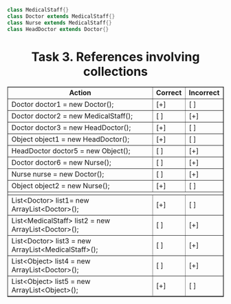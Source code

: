 ```java
class MedicalStaff{}
class Doctor extends MedicalStaff{}
class Nurse extends MedicalStaff{}
class HeadDoctor extends Doctor{}
```

<h1 align = "center">Task 3. References involving collections</h1>
<table border="1">
	<tr align = "center">
		<td><b>Action</b></td>
		<td><b>Correct</b></td>
		<td><b>Incorrect</b></td>
	</tr>
	<tr>
		<td>Doctor doctor1 = new Doctor();</td>
		<td>[+]</td>
		<td>[ ]</td>
	</tr>
	<tr>
		<td>Doctor doctor2 = new MedicalStaff();</td>
		<td>[ ]</td>
		<td>[+]</td>
	</tr>
	<tr>
		<td>Doctor doctor3 = new HeadDoctor();</td>
		<td>[+]</td>
		<td>[ ]</td>
	</tr>
	<tr>
		<td>Object object1 = new HeadDoctor();</td>
		<td>[+]</td>
		<td>[ ]</td>
	</tr>
	<tr>
		<td>HeadDoctor doctor5 = new Object();</td>
		<td>[ ]</td>
		<td>[+]</td>
	</tr>
	<tr>
		<td>Doctor doctor6 = new Nurse();</td>
		<td>[ ]</td>
		<td>[+]</td>
	</tr>
	<tr>
		<td>Nurse nurse = new Doctor();</td>
		<td>[ ]</td>
		<td>[+]</td>
	</tr>
	<tr>
		<td>Object object2 = new Nurse();</td>
		<td>[+]</td>
		<td>[ ]</td>
	</tr>
	<tr>
		<td colspan="4" align = "center"> </td>
	</tr>
	<tr>
		<td>List&lt;Doctor&gt; list1= new ArrayList&lt;Doctor&gt;();</td>
		<td>[+]</td>
		<td>[ ]</td>
	</tr>
	<tr>
		<td>List&lt;MedicalStaff&gt; list2 = new ArrayList&lt;Doctor&gt;();</td>
		<td>[ ]</td>
		<td>[+]</td>
	</tr>
	<tr>
		<td>List&lt;Doctor&gt; list3 = new ArrayList&lt;MedicalStaff&gt;();</td>
		<td>[ ]</td>
		<td>[+]</td>
	</tr>
	<tr>
		<td>List&lt;Object&gt; list4 = new ArrayList&lt;Doctor&gt;();</td>
		<td>[ ]</td>
		<td>[+]</td>
	</tr>
	<tr>
		<td>List&lt;Object&gt; list5 = new ArrayList&lt;Object&gt;();</td>
		<td>[+]</td>
		<td>[ ]</td>
	</tr>
</table>